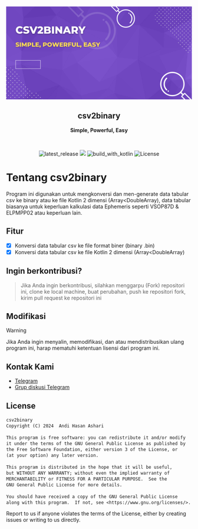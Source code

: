 <p align="center">
  <img src="./img/banner_csv2binary.png" alt="app_banner"/>
</p>

<h2 align="center"><b>csv2binary</b></h2>
<p align="center">
<b>Simple, Powerful, Easy</b>
<p><br>

<p align="center">
<!-- Latest release -->
<img src="https://img.shields.io/github/v/release/hasanelfalakiy/csv2binary?include_releases&label=latest%20release&style=for-the-badge&color=brightgreen" alt="latest_release"/>
<!-- Github Repo size -->
<img src="https://img.shields.io/github/repo-size/hasanelfalakiy/csv2binary?style=for-the-badge">
<!-- Build with Kotlin -->
<img src="https://img.shields.io/badge/Kotlin-C116E3?&style=for-the-badge&logo=kotlin&logoColor=white" alt="build_with_kotlin">
<!-- License -->
<img src="https://img.shields.io/github/license/hasanelfalakiy/csv2binary?color=blue&style=for-the-badge&color=brightgreen" alt="License">
</p>

# Tentang csv2binary
Program ini digunakan untuk mengkonversi dan men-generate data tabular csv ke binary atau ke file Kotlin 2 dimensi (Array<DoubleArray), data tabular biasanya untuk keperluan kalkulasi data Ephemeris seperti VSOP87D & ELPMPP02 atau keperluan lain.

## Fitur

- [x] Konversi data tabular csv ke file format biner (binary .bin)
- [x] Konversi data tabular csv ke file Kotlin 2 dimensi (Array<DoubleArray)

## Ingin berkontribusi?
> Jika Anda ingin berkontribusi, silahkan menggarpu (Fork) repositori ini, clone ke local machine, buat perubahan, push ke repositori fork, kirim pull request ke repositori ini

## Modifikasi
> [!WARNING]
>
> Jika Anda ingin menyalin, memodifikasi, dan atau mendistribusikan ulang program ini, harap mematuhi ketentuan lisensi dari program ini.

## Kontak Kami

- [Telegram](https://t.me/moonelfalakiy)
- [Grup diskusi Telegram](https://t.me/moonlight_studio01/9)

## License

```
csv2binary
Copyright (C) 2024  Andi Hasan Ashari

This program is free software: you can redistribute it and/or modify
it under the terms of the GNU General Public License as published by
the Free Software Foundation, either version 3 of the License, or
(at your option) any later version.

This program is distributed in the hope that it will be useful,
but WITHOUT ANY WARRANTY; without even the implied warranty of
MERCHANTABILITY or FITNESS FOR A PARTICULAR PURPOSE.  See the
GNU General Public License for more details.

You should have received a copy of the GNU General Public License
along with this program.  If not, see <https://www.gnu.org/licenses/>.
```
Report to us if anyone violates the terms of the License, either by creating issues or writing to us directly.